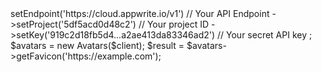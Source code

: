 <?php

use Getapp\Client;
use Getapp\Services\Avatars;

$client = new Client();

$client
    ->setEndpoint('https://cloud.appwrite.io/v1') // Your API Endpoint
    ->setProject('5df5acd0d48c2') // Your project ID
    ->setKey('919c2d18fb5d4...a2ae413da83346ad2') // Your secret API key
;

$avatars = new Avatars($client);

$result = $avatars->getFavicon('https://example.com');